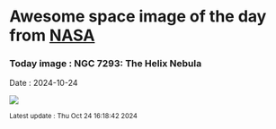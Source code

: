 
# Awesome space image of the day from [NASA](https://api.nasa.gov/)

### Today image : NGC 7293: The Helix Nebula
Date : 2024-10-24

![](https://apod.nasa.gov/apod/image/2410/NGC7293_preview1024.png)

<small>Latest update : Thu Oct 24 16:18:42 2024</small>
        